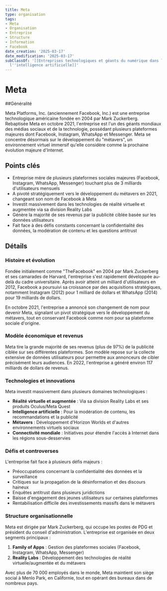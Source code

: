 ```yaml
---
title: Meta
type: organisation
tags:
- Meta
- Organisation
- Entreprise
- Structure
- Information
- Facebook
date_creation: '2025-03-17'
date_modification: '2025-03-17'
subClassOf: '[[Entreprises technologiques et géants du numérique dans le domaine de
  l''intelligence artificielle]]'
---
```

# Meta

##Généralité

Meta Platforms, Inc. (anciennement Facebook, Inc.) est une entreprise technologique américaine fondée en 2004 par Mark Zuckerberg. Rebaptisée Meta en octobre 2021, l'entreprise est l'un des géants mondiaux des médias sociaux et de la technologie, possédant plusieurs plateformes majeures dont Facebook, Instagram, WhatsApp et Messenger. Meta se concentre désormais sur le développement du "métavers", un environnement virtuel immersif qu'elle considère comme la prochaine évolution majeure d'Internet.

## Points clés

- Entreprise mère de plusieurs plateformes sociales majeures (Facebook, Instagram, WhatsApp, Messenger) touchant plus de 3 milliards d'utilisateurs mensuels
- A pivoté stratégiquement vers le développement du métavers en 2021, changeant son nom de Facebook à Meta
- Investit massivement dans les technologies de réalité virtuelle et augmentée via sa division Reality Labs
- Génère la majorité de ses revenus par la publicité ciblée basée sur les données utilisateurs
- Fait face à des défis constants concernant la confidentialité des données, la modération de contenu et les questions antitrust

## Détails

### Histoire et évolution

Fondée initialement comme "TheFacebook" en 2004 par Mark Zuckerberg et ses camarades de Harvard, l'entreprise s'est rapidement développée au-delà du cadre universitaire. Après avoir atteint un milliard d'utilisateurs en 2012, Facebook a poursuivi sa croissance par des acquisitions stratégiques, notamment Instagram (2012) pour 1 milliard de dollars et WhatsApp (2014) pour 19 milliards de dollars.

En octobre 2021, l'entreprise a annoncé son changement de nom pour devenir Meta, signalant un pivot stratégique vers le développement du métavers, tout en conservant Facebook comme nom pour sa plateforme sociale d'origine.

### Modèle économique et revenus

Meta tire la grande majorité de ses revenus (plus de 97%) de la publicité ciblée sur ses différentes plateformes. Son modèle repose sur la collecte extensive de données utilisateurs pour permettre aux annonceurs de cibler précisément leurs audiences. En 2022, l'entreprise a généré environ 117 milliards de dollars de revenus.

### Technologies et innovations

Meta investit massivement dans plusieurs domaines technologiques :

- **Réalité virtuelle et augmentée** : Via sa division Reality Labs et ses produits Oculus/Meta Quest
- **Intelligence artificielle** : Pour la modération de contenu, les recommandations et la publicité
- **Métavers** : Développement d'Horizon Worlds et d'autres environnements virtuels sociaux
- **Connectivité mondiale** : Initiatives pour étendre l'accès à Internet dans les régions sous-desservies

### Défis et controverses

L'entreprise fait face à plusieurs défis majeurs :

- Préoccupations concernant la confidentialité des données et la surveillance
- Critiques sur la propagation de la désinformation et des discours haineux
- Enquêtes antitrust dans plusieurs juridictions
- Baisse d'engagement des jeunes utilisateurs sur certaines plateformes
- Rentabilisation difficile des investissements massifs dans le métavers

### Structure organisationnelle

Meta est dirigée par Mark Zuckerberg, qui occupe les postes de PDG et président du conseil d'administration. L'entreprise est organisée en deux segments principaux :

1. **Family of Apps** : Gestion des plateformes sociales (Facebook, Instagram, WhatsApp, Messenger)
2. **Reality Labs** : Développement des technologies de réalité virtuelle/augmentée et du métavers

Avec plus de 70 000 employés dans le monde, Meta maintient son siège social à Menlo Park, en Californie, tout en opérant des bureaux dans de nombreux pays.